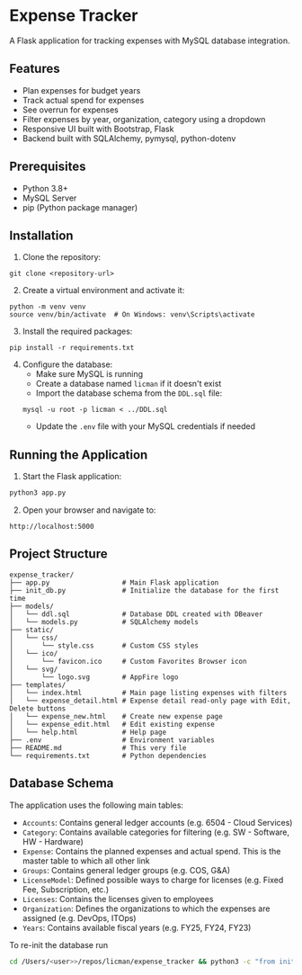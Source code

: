 # Expense Tracker

A Flask application for tracking expenses with MySQL database integration.

## Features

- Plan expenses for budget years
- Track actual spend for expenses
- See overrun for expenses
- Filter expenses by year, organization, category using a dropdown
- Responsive UI built with Bootstrap, Flask
- Backend built with SQLAlchemy, pymysql, python-dotenv

## Prerequisites

- Python 3.8+
- MySQL Server
- pip (Python package manager)

## Installation

1. Clone the repository:
```
git clone <repository-url>
```

2. Create a virtual environment and activate it:
```
python -m venv venv
source venv/bin/activate  # On Windows: venv\Scripts\activate
```

3. Install the required packages:
```
pip install -r requirements.txt
```

4. Configure the database:
   - Make sure MySQL is running
   - Create a database named `licman` if it doesn't exist
   - Import the database schema from the `DDL.sql` file:
   ```
   mysql -u root -p licman < ../DDL.sql
   ```
   - Update the `.env` file with your MySQL credentials if needed

## Running the Application

1. Start the Flask application:
```python
python3 app.py
```

2. Open your browser and navigate to:
```
http://localhost:5000
```

## Project Structure

```
expense_tracker/
├── app.py                  # Main Flask application
├── init_db.py              # Initialize the database for the first time
├── models/
│   └── ddl.sql             # Database DDL created with DBeaver
│   └── models.py           # SQLAlchemy models
├── static/
│   └── css/
│       └── style.css       # Custom CSS styles
│   └── ico/
│       └── favicon.ico     # Custom Favorites Browser icon
│   └── svg/
│       └── logo.svg        # AppFire logo
├── templates/
│   └── index.html          # Main page listing expenses with filters
│   └── expense_detail.html # Expense detail read-only page with Edit, Delete buttons
│   └── expense_new.html    # Create new expense page
│   └── expense_edit.html   # Edit existing expense
│   └── help.html           # Help page
├── .env                    # Environment variables
├── README.md               # This very file
└── requirements.txt        # Python dependencies
```

## Database Schema

The application uses the following main tables:
- `Accounts`: Contains general ledger accounts (e.g. 6504 - Cloud Services)
- `Category`: Contains available categories for filtering (e.g. SW - Software, HW - Hardware)
- `Expense`: Contains the planned expenses and actual spend. This is the master table to which all other link
- `Groups`: Contains general ledger groups (e.g. COS, G&A)
- `LicenseModel`: Defined possible ways to charge for licenses (e.g. Fixed Fee, Subscription, etc.)
- `Licenses`: Contains the licenses given to employees
- `Organization`: Defines the organizations to which the expenses are assigned (e.g. DevOps, ITOps)
- `Years`: Contains available fiscal years (e.g. FY25, FY24, FY23)

To re-init the database run

```bash
cd /Users/<user>>/repos/licman/expense_tracker && python3 -c "from init_db import init_db; init_db()"
```